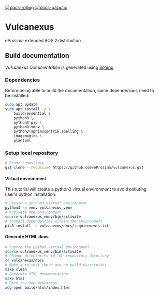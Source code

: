 [![docs-rolling](https://img.shields.io/github/workflow/status/eProsima/vulcanexus/docs/main?label=docs-rolling&logo=github&style=flat)](https://github.com/eProsima/vulcanexus/actions/workflows/docs.yaml?query=branch%3Amain)
[![docs-galactic](https://img.shields.io/github/workflow/status/eProsima/vulcanexus/docs/galactic?label=docs-galactic&logo=github&style=flat)](https://github.com/eProsima/vulcanexus/actions/workflows/docs.yaml?query=branch%3Agalactic)

# Vulcanexus

eProsima extended ROS 2 distribution

## Build documentation

*Vulcanexus Documentation* is generated using [Sphinx](https://www.sphinx-doc.org).

### Dependencies

Before being able to build the documentation, some dependencies need to be installed:

```bash
sudo apt update
sudo apt install -y \
    build-essential \
    python3 \
    python3-pip \
    python3-venv \
    python3-sphinxcontrib.spelling \
    imagemagick \
    plantuml
```

### Setup local repository

```bash
# Clone repository
git clone --recursive https://github.com/eProsima/vulcanexus.git
```

#### Virtual environment

This tutorial will create a python3 virtual environment to avoid polluting user's python installation.

```bash
# Create a python3 virtual environment
python3 -m venv vulcanexus_venv
# Activate the environment
source vulcanexus_venv/bin/activate
# Install dependencies within the environment
pip3 install -r vulcanexus/docs/requirements.txt
```

#### Generate HTML docs

```bash
# Source the python virtual environment
source vulcanexus_venv/bin/activate
# Change directories to the repository directory
cd vulcanexus/docs
# Make sure that there are no build directories
make clean
# Generate HTML documentation
make html
# Open the documentation
xdg-open build/html/index.html
```
